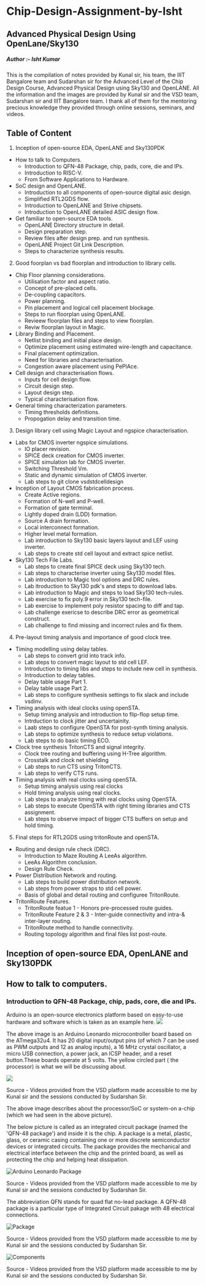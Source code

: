 # Chip-Design-Assignment-by-Isht
## Advanced Physical Design Using OpenLane/Sky130

##### Author :- Isht Kumar

This is the compilation of notes provided by Kunal sir, his team, the IIIT Bangalore team and Sudarshan sir for the Advanced Level of the Chip Design Course, Advanced Physical Design using Sky130 and OpenLANE. All the information and the images are provided by Kunal sir and the VSD team, Sudarshan sir and IIIT Bangalore team. I thank all of them for the mentoring precious knowledge they provided through online sessions, seminars, and videos.

## Table of Content
1. Inception of open-source EDA, OpenLANE and Sky130PDK
* How to talk to Computers.
     * Introduction to QFN-48 Package, chip, pads, core, die and IPs.
     * Introduction to RISC-V.
     * From Software Applications to Hardware.
* SoC design and OpenLANE.
     * Introduction to all components of open-source digital asic design.
     * Simplified RTL2GDS flow.
     * Introduction to OpenLANE and Strive chipsets.
     * Introduction to OpenLANE detailed ASIC design flow.
* Get familiar to open-source EDA tools.
     * OpenLANE Directory structure in detail.
     * Design preparation step.
     * Review files after design prep. and run synthesis.
     * OpenLANE Project Git Link Description.
     * Steps to characterize synthesis results.
2. Good foorplan vs bad floorplan and introduction to library cells.
* Chip Floor planning considerations.
     * Utilisation factor and aspect ratio.
     * Concept of pre-placed cells.
     * De-coupling capacitors.
     * Power planning.
     * Pin placement and logical cell placement blockage.
     * Steps to run floorplan using OpenLANE.
     * Revieew floorplan files and steps to view floorplan.
     * Reviw floorplan layout in Magic.
* Library Binding and Placement.
     * Netlist binding and initial place design.
     * Optimize placement using estimated wire-length and capacitance.
     * Final placement optimization.
     * Need for libraries and characterisation.
     * Congestion aware placement using PePlAce.
* Cell design and characterisation flows.
     * Inputs for cell design flow.
     * Circuit design step.
     * Layout design step.
     * Typical characterisation flow.
* General timing characterization parameters.
     * Timing thresholds definitions.
     * Propogation delay and transition time.
3. Design library cell using Magic Layout and ngspice characterisation.
* Labs for CMOS inverter ngspice simulations.
     * IO placer revision.
     * SPICE deck creation for CMOS inverter.
     * SPICE simulation lab for CMOS inverter.
     * Switching Threshold Vm.
     * Static and dynamic simulation of CMOS inverter.
     * Lab steps to git clone vsdstdcelldesign
* Inception of Layout CMOS fabrication process.
     * Create Active regions.
     * Formation of N-well and P-well.
     * Formation of gate terminal.
     * Lightly doped drain (LDD) formation.
     * Source A drain formation.
     * Local interconnect formation.
     * Higher level metal formation.
     * Lab introduction to Sky130 basic layers layout and LEF using inverter.
     * Lab steps to create std cell layout and extract spice netlist.
* Sky130 Tech File Labs.
     * Lab steps to create final SPICE deck using Sky130 tech.
     * Lab steps to characterise inverter using Sky130 model files.
     * Lab introduction to Magic tool options and DRC rules.
     * Lab itroduction to Sky130 pdk's and steps to download labs.
     * Lab introduction to Magic and steps to load Sky130 tech-rules.
     * Lab exercise to fix poly.9 error in Sky130 tech-file.
     * Lab exercise to implement poly resistor spacing to diff and tap.
     * Lab challenge exericse to describe DRC error as geometrical construct.
     * Lab challenge to find missing and incorrect rules and fix them.
4. Pre-layout timing analysis and importance of good clock tree.
* Timing modelling using delay tables.
     * Lab steps to convert grid into track info.
     * Lab steps to convert magic layout to std cell LEF.
     * Introduction to timing libs and steps to include new cell in synthesis.
     * Introduction to delay tables.
     * Delay table usage Part 1.
     * Delay table usage Part 2.
     * Lab steps to configure synthesis settings to fix slack and include vsdinv.
* Timing analysis with ideal clocks using openSTA.
     * Setup timing analysis and introduction to flip-flop setup time.
     * Intrduction to clock jitter and uncertainity.
     * Laab steps to configure OpenSTA for post-synth timing analysis.
     * Lab steps to optimize synthesis to reduce setup violations.
     * Lab steps to do basic timing ECO.
* Clock tree synthesis TritonCTS and signal integrity.
     * Clock tree routing and buffering using H-Tree algorithm.
     * Crosstalk and clock net shielding 
     * Lab steps to run CTS using TritonCTS.
     * Lab steps to verify CTS runs.
* Timing analysis with real clocks using openSTA.
     * Setup timing analysis using real clocks
     * Hold timing analysis using real clocks.
     * Lab steps to analyze timing with real clocks using OpenSTA.
     * Lab steps to execute OpenSTA with right timing libraries and CTS assignment.
     * Lab steps to observe impact of bigger CTS buffers on setup and hold timing.
5. Final steps for RTL2GDS using tritonRoute and openSTA.
* Routing and design rule check (DRC).
     * Introduction to Maze Routing A LeeAs algorithm.
     * LeeAs Algorithm conclusion.
     * Design Rule Check.
* Power Distribution Network and routing.
     * Lab steps to build power distribution network.
     * Lab steps from power straps to std cell power.
     * Basis of global and detail routing and configuree TritonRoute.
* TritonRoute Features.
     * TritonRoute featue 1 - Honors pre-processed route guides.
     * TritonRoute Feature 2 & 3 - Inter-guide connectivity and intra-& inter-layer routing.
     * TritonRoute method to handle connectivity.
     * Routing topology algorithm and final files list post-route.

## Inception of open-source EDA, OpenLANE and Sky130PDK


## How to talk to computers.


### Introduction to QFN-48 Package, chip, pads, core, die and IPs.
Arduino is an open-source electronics platform based on easy-to-use hardware and software which is taken as an example here.
<img src="https://private-user-images.githubusercontent.com/163589731/313405849-7c190d7b-f48b-43a5-8697-a2271a28e9aa.jpg?jwt=eyJhbGciOiJIUzI1NiIsInR5cCI6IkpXVCJ9.eyJpc3MiOiJnaXRodWIuY29tIiwiYXVkIjoicmF3LmdpdGh1YnVzZXJjb250ZW50LmNvbSIsImtleSI6ImtleTUiLCJleHAiOjE3MTEyNzczMzIsIm5iZiI6MTcxMTI3NzAzMiwicGF0aCI6Ii8xNjM1ODk3MzEvMzEzNDA1ODQ5LTdjMTkwZDdiLWY0OGItNDNhNS04Njk3LWEyMjcxYTI4ZTlhYS5qcGc_WC1BbXotQWxnb3JpdGhtPUFXUzQtSE1BQy1TSEEyNTYmWC1BbXotQ3JlZGVudGlhbD1BS0lBVkNPRFlMU0E1M1BRSzRaQSUyRjIwMjQwMzI0JTJGdXMtZWFzdC0xJTJGczMlMkZhd3M0X3JlcXVlc3QmWC1BbXotRGF0ZT0yMDI0MDMyNFQxMDQzNTJaJlgtQW16LUV4cGlyZXM9MzAwJlgtQW16LVNpZ25hdHVyZT01ZDY1YzcxNjRjODE5OGM4YWY1MTdiZDM3MWI4NmM2MjJlMDI2NjA1YTkxNGRlMzUyYjA2ZWYxM2YyMzFlYzE2JlgtQW16LVNpZ25lZEhlYWRlcnM9aG9zdCZhY3Rvcl9pZD0wJmtleV9pZD0wJnJlcG9faWQ9MCJ9.W6HB2uD0Ume3Vz1m5Dfl4sjUI8e5Yn9zUTAxdhkN_pY">


The above image is an Arduino Leonardo microcontroller board based on the ATmega32u4. It has 20 digital input/output pins (of which 7 can be used as PWM outputs and 12 as analog inputs), a 16 MHz crystal oscillator, a micro USB connection, a power jack, an ICSP header, and a reset button.These boards operate at 5 volts. The yellow circled part ( the processor) is what we will be discussing about.





<img src="https://private-user-images.githubusercontent.com/163589731/313406180-c3176cb9-34db-4581-a858-aeab397be237.jpg?jwt=eyJhbGciOiJIUzI1NiIsInR5cCI6IkpXVCJ9.eyJpc3MiOiJnaXRodWIuY29tIiwiYXVkIjoicmF3LmdpdGh1YnVzZXJjb250ZW50LmNvbSIsImtleSI6ImtleTUiLCJleHAiOjE3MTEyNzczMzIsIm5iZiI6MTcxMTI3NzAzMiwicGF0aCI6Ii8xNjM1ODk3MzEvMzEzNDA2MTgwLWMzMTc2Y2I5LTM0ZGItNDU4MS1hODU4LWFlYWIzOTdiZTIzNy5qcGc_WC1BbXotQWxnb3JpdGhtPUFXUzQtSE1BQy1TSEEyNTYmWC1BbXotQ3JlZGVudGlhbD1BS0lBVkNPRFlMU0E1M1BRSzRaQSUyRjIwMjQwMzI0JTJGdXMtZWFzdC0xJTJGczMlMkZhd3M0X3JlcXVlc3QmWC1BbXotRGF0ZT0yMDI0MDMyNFQxMDQzNTJaJlgtQW16LUV4cGlyZXM9MzAwJlgtQW16LVNpZ25hdHVyZT1iNTM2ZDNlMTI1NmQ5Nzc1NmM3ZDc4ZTBlMTQ0Yjc4MDU2MGRmYzU1ODQ2YjJjYzRiOGRhZTQ3ZjQ1ZjQ5ZjVmJlgtQW16LVNpZ25lZEhlYWRlcnM9aG9zdCZhY3Rvcl9pZD0wJmtleV9pZD0wJnJlcG9faWQ9MCJ9.Jy-Kwjjrk6gq-GkyeHzokbDgLj9OM_TYcno9xPgtHo0">

Source - Videos provided from the VSD platform made accessible to me by Kunal sir and the sessions conducted by Sudarshan Sir.


The above image describes about the processor/SoC or system-on a-chip (which we had seen in the above picture). 



The below picture is called as an integrated circuit package (named the 'QFN-48 package') and inside it is the chip. A package is a metal, plastic, glass, or ceramic casing containing one or more discrete semiconductor devices or integrated circuits. The package provides the mechanical and electrical interface between the chip and the printed board, as well as protecting the chip and helping heat dissipation.


![Arduino Leonardo Package](https://github.com/IshtKumar/Chip-Design-Assignment-by-Isht/assets/164362610/c4563165-ba06-4aa2-9de8-2f20f0d290b3)

Source - Videos provided from the VSD platform made accessible to me by Kunal sir and the sessions conducted by Sudarshan Sir.


The abbreviation QFN stands for quad flat no-lead package. A QFN-48 package is a particular type of Integrated Circuit pakage with 48 electrical connections.


![Package](https://github.com/IshtKumar/Chip-Design-Assignment-by-Isht/assets/164362610/798b38d6-07b1-40ff-95e6-2fff9ec8dda5)

Source - Videos provided from the VSD platform made accessible to me by Kunal sir and the sessions conducted by Sudarshan Sir.


![Components](https://github.com/IshtKumar/Chip-Design-Assignment-by-Isht/assets/164362610/54f13488-a99c-49bf-a1c3-345aef675f34)

Source - Videos provided from the VSD platform made accessible to me by Kunal sir and the sessions conducted by Sudarshan Sir.
